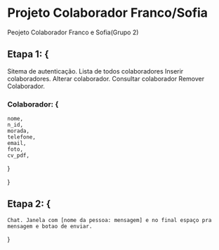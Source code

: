 # Projeto Colaborador Franco/Sofia
Peojeto Colaborador Franco e Sofia(Grupo 2)
## Etapa 1: {
  Sitema de autenticação.
  Lista de todos colaboradores
  Inserir colaboradores.
  Alterar colaborador.
  Consultar colaborador
  Remover Colaborador.

### Colaborador: {
	nome,
	n_id,
	morada,
	telefone,
	email,
	foto,
	cv_pdf,
}

}
## Etapa 2: {
	Chat. Janela com [nome da pessoa: mensagem] e no final espaço pra mensagem e botao de enviar.
}

